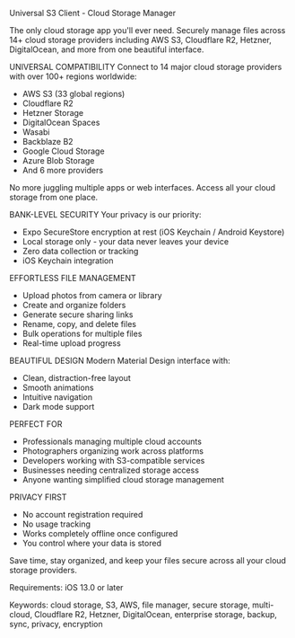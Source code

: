 Universal S3 Client - Cloud Storage Manager

The only cloud storage app you'll ever need. Securely manage files across 14+ cloud storage providers including AWS S3, Cloudflare R2, Hetzner, DigitalOcean, and more from one beautiful interface.

UNIVERSAL COMPATIBILITY
Connect to 14 major cloud storage providers with over 100+ regions worldwide:
- AWS S3 (33 global regions)
- Cloudflare R2
- Hetzner Storage
- DigitalOcean Spaces
- Wasabi
- Backblaze B2
- Google Cloud Storage
- Azure Blob Storage
- And 6 more providers

No more juggling multiple apps or web interfaces. Access all your cloud storage from one place.

BANK-LEVEL SECURITY
Your privacy is our priority:
- Expo SecureStore encryption at rest (iOS Keychain / Android Keystore)
- Local storage only - your data never leaves your device
- Zero data collection or tracking
- iOS Keychain integration

EFFORTLESS FILE MANAGEMENT
- Upload photos from camera or library
- Create and organize folders
- Generate secure sharing links
- Rename, copy, and delete files
- Bulk operations for multiple files
- Real-time upload progress

BEAUTIFUL DESIGN
Modern Material Design interface with:
- Clean, distraction-free layout
- Smooth animations
- Intuitive navigation
- Dark mode support

PERFECT FOR
- Professionals managing multiple cloud accounts
- Photographers organizing work across platforms
- Developers working with S3-compatible services
- Businesses needing centralized storage access
- Anyone wanting simplified cloud storage management

PRIVACY FIRST
- No account registration required
- No usage tracking
- Works completely offline once configured
- You control where your data is stored

Save time, stay organized, and keep your files secure across all your cloud storage providers.

Requirements: iOS 13.0 or later

Keywords: cloud storage, S3, AWS, file manager, secure storage, multi-cloud, Cloudflare R2, Hetzner, DigitalOcean, enterprise storage, backup, sync, privacy, encryption
